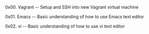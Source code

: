 0x00. Vagrant -- Setup and SSH into new Vagrant virtual machine

0x01. Emacs -- Basic understanding of how to use Emacs text editor

0x02. vi -- Basic understanding of how to use vi text editor
